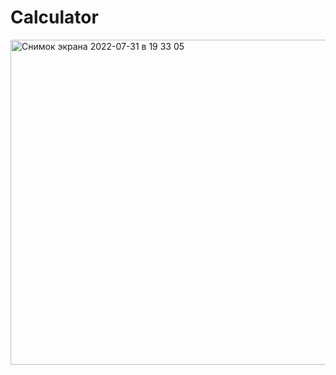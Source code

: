 # Calculator
<img width="520" alt="Снимок экрана 2022-07-31 в 19 33 05" src="https://user-images.githubusercontent.com/83859600/182036423-b2d6ecf1-a1aa-408f-944e-ba8baae5370a.png">
